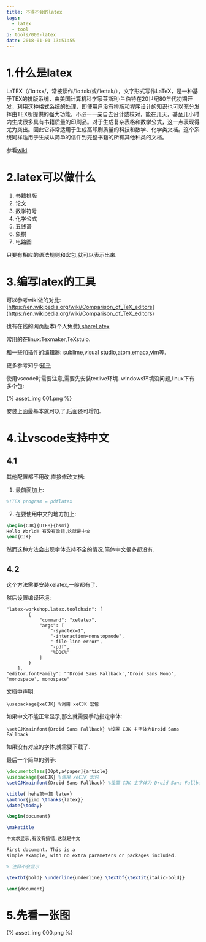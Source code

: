 ```yaml
---
title: 不得不会的latex
tags:
  - latex
  - tool
p: tools/000-latex
date: 2018-01-01 13:51:55
---
```

# 1.什么是latex

LaTEX（/ˈlɑːtɛx/，常被读作/ˈlɑːtɛk/或/ˈleɪtɛk/），文字形式写作LaTeX，是一种基于TEX的排版系统，由美国计算机科学家莱斯利·兰伯特在20世纪80年代初期开发，利用这种格式系统的处理，即使用户没有排版和程序设计的知识也可以充分发挥由TEX所提供的强大功能，不必一一亲自去设计或校对，能在几天，甚至几小时内生成很多具有书籍质量的印刷品。对于生成复杂表格和数学公式，这一点表现得尤为突出。因此它非常适用于生成高印刷质量的科技和数学、化学类文档。这个系统同样适用于生成从简单的信件到完整书籍的所有其他种类的文档。

参看[wiki](https://zh.wikipedia.org/wiki/LaTeX)

# 2.latex可以做什么
1. 书籍排版
2. 论文
3. 数学符号
4. 化学公式
5. 五线谱
6. 象棋
7. 电路图

只要有相应的语法规则和宏包,就可以表示出来.

# 3.编写latex的工具
可以参考wiki做的对比:[https://en.wikipedia.org/wiki/Comparison_of_TeX_editors](https://en.wikipedia.org/wiki/Comparison_of_TeX_editors)

也有在线的网页版本(个人免费),[shareLatex](https://cn.sharelatex.com/user/subscription/plans)

常用的在linux:Texmaker,TeXstuio.

和一些加插件的编辑器: sublime,visual studio,atom,emacx,vim等.

更多参考知乎:[知乎](https://www.zhihu.com/question/19954023)

使用vscode时需要注意,需要先安装texlive环境.
windows环境没问题,linux下有多个包:

{% asset_img 001.png %}

安装上面最基本就可以了,后面还可增加.

# 4.让vscode支持中文
## 4.1
其他配置都不用改,直接修改文档:

1. 最前面加上:
```latex
%!TEX program = pdflatex
```
2. 在要使用中文的地方加上:
```latex
\begin{CJK}{UTF8}{bsmi}
Hello World! 有没有改错,这就是中文
\end{CJK}
```
然而这种方法会出现字体支持不全的情况,简体中文很多都没有.
## 4.2
这个方法需要安装xelatex,一般都有了.

然后设置编译环境:
```
"latex-workshop.latex.toolchain": [
        {
            "command": "xelatex",
            "args": [
                "-synctex=1",
                "-interaction=nonstopmode",
                "-file-line-error",
                "-pdf",
                "%DOC%"
            ]
        }
    ],
"editor.fontFamily": "'Droid Sans Fallback','Droid Sans Mono', 'monospace', monospace"
```
文档中声明:
```
\usepackage{xeCJK} %调用 xeCJK 宏包
```
如果中文不能正常显示,那么就需要手动指定字体:
```
\setCJKmainfont{Droid Sans Fallback} %设置 CJK 主字体为Droid Sans Fallback
```
如果没有对应的字体,就需要下载了.

最后一个简单的例子:
```latex
\documentclass[30pt,a4paper]{article}
\usepackage{xeCJK} %调用 xeCJK 宏包
\setCJKmainfont{Droid Sans Fallback} %设置 CJK 主字体为 Droid Sans Fallback

\title{ hehe第一篇 latex}
\author{jimo \thanks{latex}}
\date{\today}

\begin{document}

\maketitle

中文求显示,有没有搞错,这就是中文

First document. This is a
simple example, with no extra parameters or packages included.

% 注释不会显示

\textbf{bold} \underline{underline} \textbf{\textit{italic-bold}}

\end{document}
```
# 5.先看一张图

{% asset_img 000.png %}